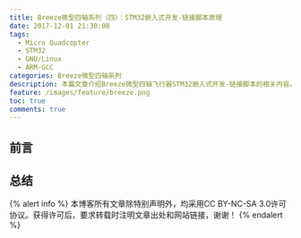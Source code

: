 ```yaml
---
title: Breeze微型四轴系列（四）：STM32嵌入式开发-链接脚本原理
date: 2017-12-01 21:30:00
tags:
  - Micro Quadcopter
  - STM32
  - GNU/Linux
  - ARM-GCC
categories: Breeze微型四轴系列
description: 本篇文章介绍Breeze微型四轴飞行器STM32嵌入式开发-链接脚本的相关内容。
feature: /images/feature/breeze.png
toc: true
comments: true
---
```


## 前言

<!--more-->

## 总结

{% alert info %}
本博客所有文章除特别声明外，均采用CC BY-NC-SA 3.0许可协议。获得许可后，要求转载时注明文章出处和网站链接，谢谢！
{% endalert %}
